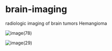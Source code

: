 # brain-imaging
radiologic imaging of brain tumors
Hemangioma


![image(78)](https://github.com/user-attachments/assets/71417ed4-f064-4474-8967-86f3ef83e15d) 

![image(29)](https://github.com/user-attachments/assets/a6e483c1-984b-47e9-8439-27eac4732394)
